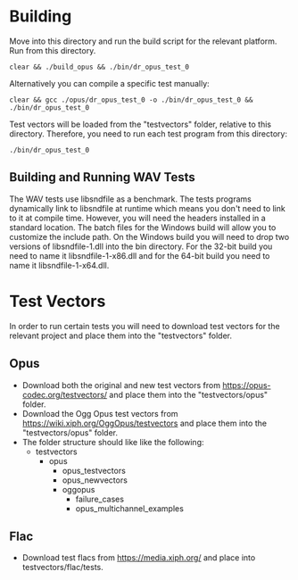 Building
========
Move into this directory and run the build script for the relevant platform. Run from this directory.

    clear && ./build_opus && ./bin/dr_opus_test_0
    
Alternatively you can compile a specific test manually:

    clear && gcc ./opus/dr_opus_test_0 -o ./bin/dr_opus_test_0 && ./bin/dr_opus_test_0
    
Test vectors will be loaded from the "testvectors" folder, relative to this directory. Therefore, you need to run
each test program from this directory:

    ./bin/dr_opus_test_0
    
    
Building and Running WAV Tests
------------------------------
The WAV tests use libsndfile as a benchmark. The tests programs dynamically link to libsndfile at runtime which
means you don't need to link to it at compile time. However, you will need the headers installed in a standard
location. The batch files for the Windows build will allow you to customize the include path. On the Windows build
you will need to drop two versions of libsndfile-1.dll into the bin directory. For the 32-bit build you need to
name it libsndfile-1-x86.dll and for the 64-bit build you need to name it libsndfile-1-x64.dll.
    

Test Vectors
============
In order to run certain tests you will need to download test vectors for the relevant project and place them into the
"testvectors" folder.

Opus
----
- Download both the original and new test vectors from https://opus-codec.org/testvectors/ and place them into
  the "testvectors/opus" folder.
- Download the Ogg Opus test vectors from https://wiki.xiph.org/OggOpus/testvectors and place them into the
  "testvectors/opus" folder.
- The folder structure should like like the following:
  - testvectors
    - opus
      - opus_testvectors
      - opus_newvectors
      - oggopus
        - failure_cases
        - opus_multichannel_examples

Flac
---
- Download test flacs from https://media.xiph.org/ and place into testvectors/flac/tests.